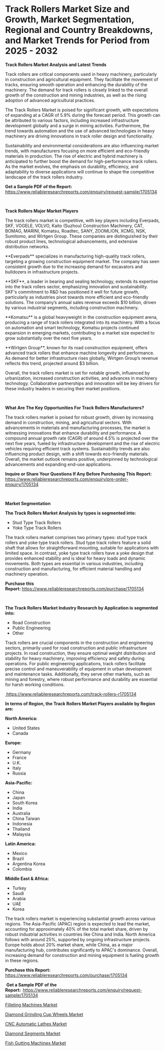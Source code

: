 <p><h1>Track Rollers Market Size and Growth, Market Segmentation, Regional and Country Breakdowns, and Market Trends for Period from 2025 -  2032</h1></p><p><strong>Track Rollers Market Analysis and Latest Trends</strong></p>
<p><p>Track rollers are critical components used in heavy machinery, particularly in construction and agricultural equipment. They facilitate the movement of tracks, ensuring smooth operation and enhancing the durability of the machinery. The demand for track rollers is closely linked to the overall growth of the construction and mining industries, as well as the rising adoption of advanced agricultural practices.</p><p>The Track Rollers Market is poised for significant growth, with expectations of expanding at a CAGR of 5.9% during the forecast period. This growth can be attributed to various factors, including increased infrastructure development globally and a surge in mining activities. Furthermore, the trend towards automation and the use of advanced technologies in heavy machinery are driving innovations in track roller design and functionality.</p><p>Sustainability and environmental considerations are also influencing market trends, with manufacturers focusing on more efficient and eco-friendly materials in production. The rise of electric and hybrid machinery is anticipated to further boost the demand for high-performance track rollers. As the market evolves, the emphasis on durability, efficiency, and adaptability to diverse applications will continue to shape the competitive landscape of the track rollers industry.</p></p>
<p><strong>Get a Sample PDF of the Report:&nbsp;</strong> <a href="https://www.reliableresearchreports.com/enquiry/request-sample/1705134?utm_campaign=121&utm_medium=2&utm_source=Github&utm_content=ia&utm_term=21022025&utm_id=track-rollers">https://www.reliableresearchreports.com/enquiry/request-sample/1705134</a></p>
<p>&nbsp;</p>
<p><strong>Track Rollers Major Market Players</strong></p>
<p><p>The track rollers market is competitive, with key players including Everpads, SKF, VOGELE, VOLVO, Kaito (Suzhou) Construction Machinery, CAT, BOMAG, MARINI, Komatsu, Roadtec, SANY, ZOOMLION, XCMG, NSK, Sumitomo, and Wirtgen Group. These companies are distinguished by their robust product lines, technological advancements, and extensive distribution networks.</p><p>**Everpads** specializes in manufacturing high-quality track rollers, targeting a growing construction equipment market. The company has seen consistent growth due to the increasing demand for excavators and bulldozers in infrastructure projects.</p><p>**SKF**, a leader in bearing and sealing technology, extends its expertise into the track rollers sector, emphasizing innovation and sustainability. SKF's commitment to R&D has positioned it well for future growth, particularly as industries pivot towards more efficient and eco-friendly solutions. The company’s annual sales revenue exceeds $10 billion, driven by various industrial segments, including construction machinery.</p><p>**Komatsu** is a global heavyweight in the construction equipment arena, producing a range of track rollers integrated into its machinery. With a focus on automation and smart technology, Komatsu projects continued expansion in emerging markets, contributing to a market size expected to grow substantially over the next five years.</p><p>**Wirtgen Group**, known for its road construction equipment, offers advanced track rollers that enhance machine longevity and performance. As demand for better infrastructure rises globally, Wirtgen Group’s revenue reflects this trend, projected around $3 billion.</p><p>Overall, the track rollers market is set for notable growth, influenced by urbanization, increased construction activities, and advances in machinery technology. Collaborative partnerships and innovation will be key drivers for these industry leaders in securing their market positions.</p></p>
<p>&nbsp;</p>
<p><strong>What Are The Key Opportunities For Track Rollers Manufacturers?</strong></p>
<p><p>The track rollers market is poised for robust growth, driven by increasing demand in construction, mining, and agricultural sectors. With advancements in materials and manufacturing processes, the market is witnessing innovations that enhance durability and performance. A compound annual growth rate (CAGR) of around 4.5% is projected over the next five years, fueled by infrastructure development and the rise of electric vehicles requiring efficient track systems. Sustainability trends are also influencing product design, with a shift towards eco-friendly materials. Overall, the market outlook remains positive, underpinned by technological advancements and expanding end-use applications.</p></p>
<p><strong>Inquire or Share Your Questions If Any Before Purchasing This Report:</strong> <a href="https://www.reliableresearchreports.com/enquiry/pre-order-enquiry/1705134?utm_campaign=121&utm_medium=2&utm_source=Github&utm_content=ia&utm_term=21022025&utm_id=track-rollers">https://www.reliableresearchreports.com/enquiry/pre-order-enquiry/1705134</a></p>
<p>&nbsp;</p>
<p><strong>Market Segmentation</strong></p>
<p><strong>The Track Rollers Market Analysis by types is segmented into:</strong></p>
<p><ul><li>Stud Type Track Rollers</li><li>Yoke Type Track Rollers</li></ul></p>
<p><p>The track rollers market comprises two primary types: stud type track rollers and yoke type track rollers. Stud type track rollers feature a solid shaft that allows for straightforward mounting, suitable for applications with limited space. In contrast, yoke type track rollers have a yoke design that provides enhanced stability and is ideal for heavy loads and dynamic movements. Both types are essential in various industries, including construction and manufacturing, for efficient material handling and machinery operation.</p></p>
<p><strong>Purchase this Report:&nbsp;</strong><a href="https://www.reliableresearchreports.com/purchase/1705134?utm_campaign=121&utm_medium=2&utm_source=Github&utm_content=ia&utm_term=21022025&utm_id=track-rollers">https://www.reliableresearchreports.com/purchase/1705134</a></p>
<p>&nbsp;</p>
<p><strong>The Track Rollers Market Industry Research by Application is segmented into:</strong></p>
<p><ul><li>Road Construction</li><li>Public Engineering</li><li>Other</li></ul></p>
<p><p>Track rollers are crucial components in the construction and engineering sectors, primarily used for road construction and public infrastructure projects. In road construction, they ensure optimal weight distribution and stability for heavy machinery, improving efficiency and safety during operations. For public engineering applications, track rollers facilitate precise control and maneuverability of equipment in urban development and maintenance tasks. Additionally, they serve other markets, such as mining and forestry, where robust performance and durability are essential for harsh working conditions.</p></p>
<p><a href="https://www.reliableresearchreports.com/track-rollers-r1705134?utm_campaign=121&utm_medium=2&utm_source=Github&utm_content=ia&utm_term=21022025&utm_id=track-rollers">&nbsp;https://www.reliableresearchreports.com/track-rollers-r1705134</a></p>
<p><strong>In terms of Region, the Track Rollers Market Players available by Region are:</strong></p>
<p>
    <p> <strong> North America: </strong>
        <ul>
            <li>United States</li>
            <li>Canada</li>
        </ul>
        </p> 
    <p> <strong> Europe: </strong>
        <ul>
            <li>Germany</li>
            <li>France</li>
            <li>U.K.</li>
            <li>Italy</li>
            <li>Russia</li>
        </ul>
        </p> 
    <p> <strong> Asia-Pacific: </strong>
        <ul>
            <li>China</li>
            <li>Japan</li>
            <li>South Korea</li>
            <li>India</li>
            <li>Australia</li>
            <li>China Taiwan</li>
            <li>Indonesia</li>
            <li>Thailand</li>
            <li>Malaysia</li>
        </ul>
        </p> 
    <p> <strong> Latin America: </strong>
        <ul>
            <li>Mexico</li>
            <li>Brazil</li>
            <li>Argentina Korea</li>
            <li>Colombia</li>
        </ul>
        </p> 
    <p> <strong> Middle East & Africa: </strong>
        <ul>
            <li>Turkey</li>
            <li>Saudi</li>
            <li>Arabia</li>
            <li>UAE</li>
            <li>Korea</li>
        </ul>
    </p>
    </p>
<p><p>The track rollers market is experiencing substantial growth across various regions. The Asia-Pacific (APAC) region is expected to lead the market, accounting for approximately 40% of the total market share, driven by robust industrial activities in countries like China and India. North America follows with around 25%, supported by ongoing infrastructure projects. Europe holds about 20% market share, while China, as a major manufacturing hub, contributes significantly to APAC's dominance. Overall, increasing demand for construction and mining equipment is fueling growth in these regions.</p></p>
<p><strong>Purchase this Report: </strong><a href="https://www.reliableresearchreports.com/purchase/1705134?utm_campaign=121&utm_medium=2&utm_source=Github&utm_content=ia&utm_term=21022025&utm_id=track-rollers">https://www.reliableresearchreports.com/purchase/1705134</a></p>
<p>&nbsp;<strong>Get a Sample PDF of the Report:&nbsp;&nbsp;</strong><a href="https://www.reliableresearchreports.com/enquiry/request-sample/1705134?utm_campaign=121&utm_medium=2&utm_source=Github&utm_content=ia&utm_term=21022025&utm_id=track-rollers">https://www.reliableresearchreports.com/enquiry/request-sample/1705134</a></p>
<p><strong></strong></p>
<p><p><a href="https://github.com/mqhayigurbaj/Market-Research-Report-List-1/blob/main/filleting-machines-market.md?utm_campaign=121&utm_medium=2&utm_source=Github&utm_content=ia&utm_term=21022025&utm_id=track-rollers">Filleting Machines Market</a></p><p><a href="https://github.com/xalatieusope/Market-Research-Report-List-1/blob/main/diamond-grinding-cup-wheels-market.md?utm_campaign=121&utm_medium=2&utm_source=Github&utm_content=ia&utm_term=21022025&utm_id=track-rollers">Diamond Grinding Cup Wheels Market</a></p><p><a href="https://github.com/lefiobakali/Market-Research-Report-List-1/blob/main/cnc-automatic-lathes-market.md?utm_campaign=121&utm_medium=2&utm_source=Github&utm_content=ia&utm_term=21022025&utm_id=track-rollers">CNC Automatic Lathes Market</a></p><p><a href="https://github.com/kaloyhboosh/Market-Research-Report-List-1/blob/main/diamond-segments-market.md?utm_campaign=121&utm_medium=2&utm_source=Github&utm_content=ia&utm_term=21022025&utm_id=track-rollers">Diamond Segments Market</a></p><p><a href="https://github.com/stickkinkel/Market-Research-Report-List-1/blob/main/fish-gutting-machines-market.md?utm_campaign=121&utm_medium=2&utm_source=Github&utm_content=ia&utm_term=21022025&utm_id=track-rollers">Fish Gutting Machines Market</a></p></p>